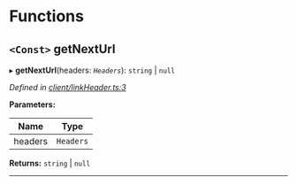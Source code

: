 

# Functions

<a id="getnexturl"></a>

## `<Const>` getNextUrl

▸ **getNextUrl**(headers: *`Headers`*):  `string` &#124; `null`

*Defined in [client/linkHeader.ts:3](https://github.com/aendrew/core/blob/a43c578/src/client/linkHeader.ts#L3)*

**Parameters:**

| Name | Type |
| ------ | ------ |
| headers | `Headers` |

**Returns:**  `string` &#124; `null`

___

